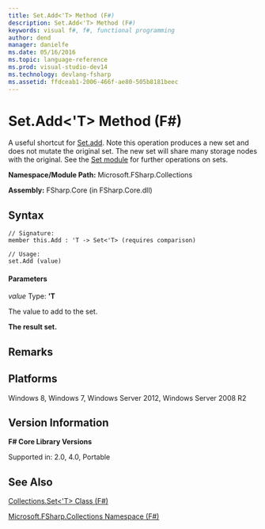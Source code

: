 ```yaml
---
title: Set.Add<'T> Method (F#)
description: Set.Add<'T> Method (F#)
keywords: visual f#, f#, functional programming
author: dend
manager: danielfe
ms.date: 05/16/2016
ms.topic: language-reference
ms.prod: visual-studio-dev14
ms.technology: devlang-fsharp
ms.assetid: ffdceab1-2006-466f-ae80-505b8181beec 
---
```


# Set.Add<'T> Method (F#)

A useful shortcut for [Set.add](https://msdn.microsoft.com/library/d06ab305-1183-487c-8dc0-9076ed0b4c28). Note this operation produces a new set and does not mutate the original set. The new set will share many storage nodes with the original. See the [Set module](https://msdn.microsoft.com/library/61efa732-d55d-4c32-993f-628e2f98e6a0) for further operations on sets.

**Namespace/Module Path:** Microsoft.FSharp.Collections

**Assembly:** FSharp.Core (in FSharp.Core.dll)


## Syntax

```
// Signature:
member this.Add : 'T -> Set<'T> (requires comparison)

// Usage:
set.Add (value)
```

#### Parameters
*value*
Type: **'T**


The value to add to the set.



**The result set.**
## Remarks

## Platforms
Windows 8, Windows 7, Windows Server 2012, Windows Server 2008 R2


## Version Information
**F# Core Library Versions**

Supported in: 2.0, 4.0, Portable




## See Also
[Collections.Set&#60;'T&#62; Class &#40;F&#35;&#41;](Collections.Set%5B%27T%5D-Class-%5BFSharp%5D.md)

[Microsoft.FSharp.Collections Namespace &#40;F&#35;&#41;](Microsoft.FSharp.Collections-Namespace-%5BFSharp%5D.md)

